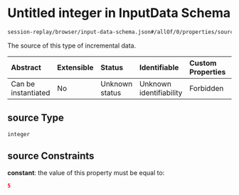 # Untitled integer in InputData Schema

```txt
session-replay/browser/input-data-schema.json#/allOf/0/properties/source
```

The source of this type of incremental data.

| Abstract            | Extensible | Status         | Identifiable            | Custom Properties | Additional Properties | Access Restrictions | Defined In                                                                                              |
| :------------------ | :--------- | :------------- | :---------------------- | :---------------- | :-------------------- | :------------------ | :------------------------------------------------------------------------------------------------------ |
| Can be instantiated | No         | Unknown status | Unknown identifiability | Forbidden         | Allowed               | Read only           | [input-data-schema.json\*](../out/session-replay/browser/input-data-schema.json "open original schema") |

## source Type

`integer`

## source Constraints

**constant**: the value of this property must be equal to:

```json
5
```
